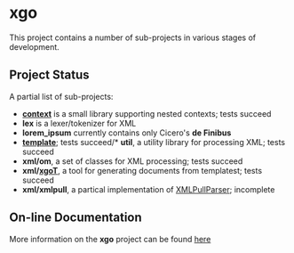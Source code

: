 # xgo

This project contains a number of sub-projects in various stages of
development.

## Project Status

A partial list of sub-projects:

* **[context](https://jddixon.github.io/xgo/context.html)** is a small
    library supporting nested contexts; tests succeed
* **lex** is a lexer/tokenizer for XML
* **lorem_ipsum** currently contains only Cicero's **de Finibus**
* **[template](https://jddixon.github.io/xgo/template.html)**; tests succeed/* **util**, a utility library for processing XML; tests succeed
* **xml/om**, a set of classes for XML processing; tests succeed
* **xml/[xgoT](https://jddixon.github.com/xgo/xgoT.html)**, a tool for
    generating documents from templatest;  tests succeed
* **xml/xmlpull**, a partical implementation of [XMLPullParser](http://www.xmlpull.org); incomplete

## On-line Documentation

More information on the **xgo** project can be found
[here](https://jddixon.github.io/xgo)
